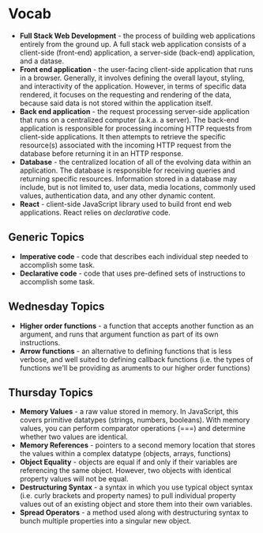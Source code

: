 # Vocab
- **Full Stack Web Development** - the process of building web applications entirely from the ground up. A full stack web application consists of a client-side (front-end) application, a server-side (back-end) application, and a datase.
- **Front end application** - the user-facing client-side application that runs in a browser. Generally, it involves defining the overall layout, styling, and interactivity of the application. However, in terms of specific data rendered, it focuses on the requesting and rendering of the data, because said data is not stored within the application itself.
- **Back end application** - the request processing server-side application that runs on a centralized computer (a.k.a. a server). The back-end application is responsible for processing incoming HTTP requests from client-side applications. It then attempts to retrieve the specific resource(s) associated with the incoming HTTP request from the database before returning it in an HTTP response.
- **Database** - the centralized location of all of the evolving data within an application. The database is responsible for receiving queries and returning specific resources. Information stored in a database may include, but is not limited to, user data, media locations, commonly used values, authentication data, and any other dynamic content.
- **React** - client-side JavaScript library used to build front end web applications. React relies on *declarative* code.
## Generic Topics
- **Imperative code** - code that describes each individual step needed to accomplish some task.
- **Declarative code** - code that uses pre-defined sets of instructions to accomplish some task. 

## Wednesday Topics
- **Higher order functions** - a function that accepts another function as an argument, and runs that argument function as part of its own instructions.
- **Arrow functions** - an alternative to defining functions that is less verbose, and well suited to defining callback functions (i.e. the types of functions we'll be providing as aruments to our higher order functions)

## Thursday Topics
- **Memory Values** - a raw value stored in memory. In JavaScript, this covers primitive datatypes (strings, numbers, booleans). With memory values, you can perform comparator operations (===) and determine whether two values are identical.
- **Memory References** - pointers to a second memory location that stores the values within a complex datatype (objects, arrays, functions)
- **Object Equality** - objects are equal if and only if their variables are referencing the same object. However, two objects with identical property values will not be equal.
- **Destructuring Syntax** - a syntax in which you use typical object syntax (i.e. curly brackets and property names) to pull individual property values out of an existing object and store them into their own variables.
- **Spread Operators** - a method used along with destructuring syntax to bunch multiple properties into a singular new object.